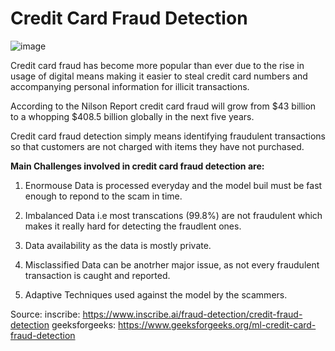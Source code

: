 # Credit Card Fraud Detection

![image](https://github.com/Rayonushi/CreditCardFraudDetec/assets/91659975/db322894-cd16-4aa9-9bc6-dbcc6cc67096)

Credit card fraud has become more popular than ever due to the rise in usage of digital means making it easier to steal credit card numbers and accompanying personal information for illicit transactions.

According to the Nilson Report credit card fraud will grow from $43 billion to a whopping $408.5 billion globally in the next five years.

Credit card fraud detection simply means identifying fraudulent transactions so that customers are not charged with items they have not purchased.

**Main Challenges involved in credit card fraud detection are:**
1. Enormouse Data is processed everyday and the model buil must be fast enough to repond to the scam in time.

2. Imbalanced Data i.e most transcations (99.8%) are not fraudulent which makes it really hard for detecting the fraudlent ones.

3. Data availability as the data is mostly private.

4. Misclassified Data can be anotrher major issue, as not every fraudulent transaction is caught and reported.

5. Adaptive Techniques used against the model by the scammers.

Source: 
inscribe: https://www.inscribe.ai/fraud-detection/credit-fraud-detection
geeksforgeeks: https://www.geeksforgeeks.org/ml-credit-card-fraud-detection
